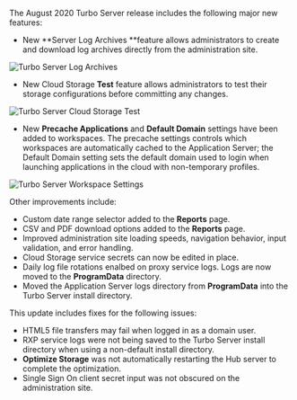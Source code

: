 The August 2020 Turbo Server release includes the following major new features:

- New **Server Log Archives **feature allows administrators to create and download log archives directly from the administration site. 

![Turbo Server Log Archives](https://hub.turbo.net/images/docs/log-archives.png)
- New Cloud Storage **Test** feature allows administrators to test their storage configurations before committing any changes.

![Turbo Server Cloud Storage Test](https://hub.turbo.net/images/docs/cloud-storage-test.png)

- New **Precache Applications** and **Default Domain** settings have been added to workspaces. The precache settings controls which workspaces are automatically cached to the Application Server; the Default Domain setting sets the default domain used to login when launching applications in the cloud with non-temporary profiles.

![Turbo Server Workspace Settings](https://hub.turbo.net/images/docs/workspace-settings.png)


Other improvements include:

- Custom date range selector added to the **Reports** page.
- CSV and PDF download options added to the **Reports** page.
- Improved administration site loading speeds, navigation behavior, input validation, and error handling.
- Cloud Storage service secrets can now be edited in place.
- Daily log file rotations enalbed on proxy service logs. Logs are now moved to the **ProgramData** directory.
- Moved the Application Server logs directory from **ProgramData** into the Turbo Server install directory.

This update includes fixes for the following issues:

- HTML5 file transfers may fail when logged in as a domain user.
- RXP service logs were not being saved to the Turbo Server install directory when using a non-default install directory.
- **Optimize Storage** was not automatically restarting the Hub server to complete the optimization.
- Single Sign On client secret input was not obscured on the administration site.



